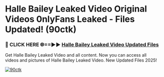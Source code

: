 # Halle Bailey Leaked Video Original Videos 0nlyFans Leaked - Files Updated! (90ctk)

<h3>🔴 CLICK HERE 🌐==►► <a href="https://tinyurl.com/ehrbuxhb" rel="nofollow">Halle Bailey Leaked Video Updated Files</a></h3>

Get Halle Bailey Leaked Video and all content. Now you can access all videos and pictures of Halle Bailey Leaked Video. New Updated Files 2025!

[![90ctk](https://i.imgur.com/lVYEuWS.gif)](https://tinyurl.com/ehrbuxhb)
